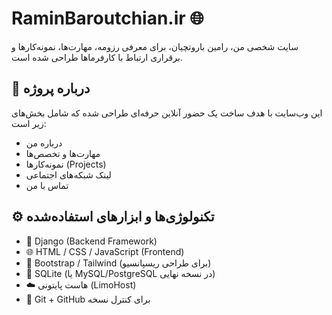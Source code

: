 # RaminBaroutchian.ir 🌐

سایت شخصی من، رامین باروتچیان، برای معرفی رزومه، مهارت‌ها، نمونه‌کارها و برقراری ارتباط با کارفرماها طراحی شده است.

## 📌 درباره پروژه

این وب‌سایت با هدف ساخت یک حضور آنلاین حرفه‌ای طراحی شده که شامل بخش‌های زیر است:

- درباره من
- مهارت‌ها و تخصص‌ها
- نمونه‌کارها (Projects)
- لینک شبکه‌های اجتماعی
- تماس با من

## ⚙️ تکنولوژی‌ها و ابزارهای استفاده‌شده

- 🐍 Django (Backend Framework)
- 🌐 HTML / CSS / JavaScript (Frontend)
- 🧩 Bootstrap / Tailwind (برای طراحی ریسپانسیو)
- 💾 SQLite (یا MySQL/PostgreSQL در نسخه نهایی)
- ☁️ هاست پایتونی (LimoHost)
- 🐙 Git + GitHub برای کنترل نسخه
